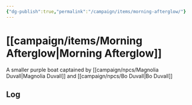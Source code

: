 ```yaml
---
{"dg-publish":true,"permalink":"/campaign/items/morning-afterglow/"}
---
```


# [[campaign/items/Morning Afterglow\|Morning Afterglow]]
A smaller purple boat captained by [[campaign/npcs/Magnolia Duvall\|Magnolia Duvall]] and [[campaign/npcs/Bo Duvall\|Bo Duvall]]

## Log
